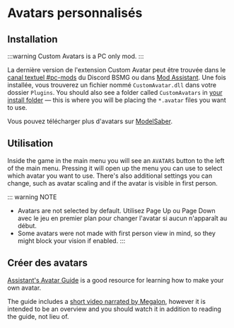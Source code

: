 # Avatars personnalisés

## Installation

:::warning Custom Avatars is a PC only mod. :::

La dernière version de l'extension Custom Avatar peut être trouvée dans le [canal textuel #pc-mods](https://discord.gg/beatsabermods) du Discord BSMG ou dans [Mod Assistant](https://github.com/Assistant/ModAssistant). Une fois installée, vous trouverez un fichier nommé `CustomAvatar.dll` dans votre dossier `Plugins`. You should also see a folder called `CustomAvatars` in [your install folder](/faq/install-folder.md) — this is where you will be placing the `*.avatar` files you want to use.

Vous pouvez télécharger plus d'avatars sur [ModelSaber](https://modelsaber.com/Avatars/).

## Utilisation
Inside the game in the main menu you will see an `AVATARS` button to the left of the main menu. Pressing it will open up the menu you can use to select which avatar you want to use. There's also additional settings you can change, such as avatar scaling and if the avatar is visible in first person.

::: warning NOTE

* Avatars are not selected by default. Utilisez Page Up ou Page Down avec le jeu en premier plan pour changer l'avatar si aucun n'apparaît au début.
* Some avatars were not made with first person view in mind, so they might block your vision if enabled. :::

## Créer des avatars
[Assistant's Avatar Guide](./avatars-guide.md) is a good resource for learning how to make your own avatar.

The guide includes a [short video narrated by Megalon](./avatars-guide.md#videos), however it is intended to be an overview and you should watch it in addition to reading the guide, not lieu of.

